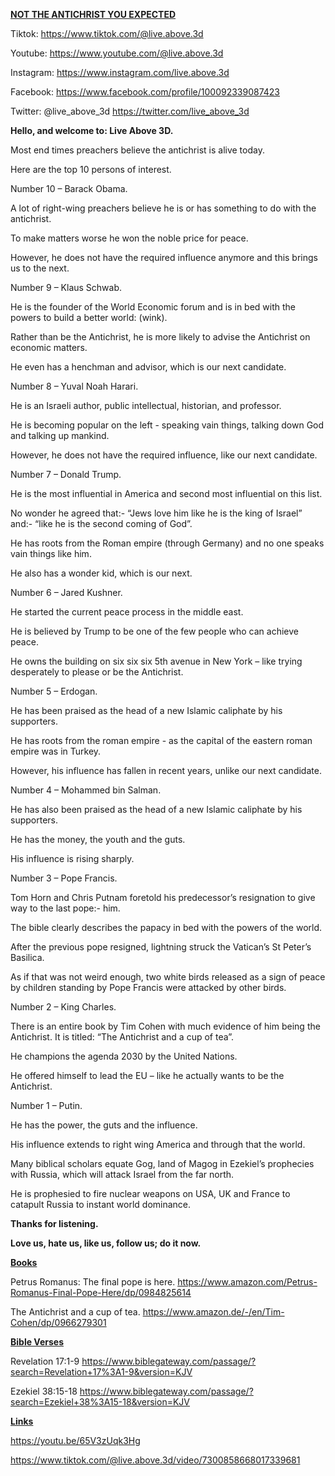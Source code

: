 **<u>NOT THE ANTICHRIST YOU EXPECTED</u>**

Tiktok: <https://www.tiktok.com/@live.above.3d>

Youtube: <https://www.youtube.com/@live.above.3d>

Instagram: <https://www.instagram.com/live.above.3d>

Facebook: <https://www.facebook.com/profile/100092339087423>

Twitter: @live\_above\_3d <https://twitter.com/live_above_3d>

**Hello, and welcome to: Live Above 3D.**

Most end times preachers believe the antichrist is alive today.

Here are the top 10 persons of interest.

Number 10 – Barack Obama.

A lot of right-wing preachers believe he is or has something to do with
the antichrist.

To make matters worse he won the noble price for peace.

However, he does not have the required influence anymore and this brings
us to the next.

Number 9 – Klaus Schwab.

He is the founder of the World Economic forum and is in bed with the
powers to build a better world: (wink).

Rather than be the Antichrist, he is more likely to advise the
Antichrist on economic matters.

He even has a henchman and advisor, which is our next candidate.

Number 8 – Yuval Noah Harari.

He is an Israeli author, public intellectual, historian, and professor.

He is becoming popular on the left - speaking vain things, talking down
God and talking up mankind.

However, he does not have the required influence, like our next
candidate.

Number 7 – Donald Trump.

He is the most influential in America and second most influential on
this list.

No wonder he agreed that:- “Jews love him like he is the king of Israel”
and:- “like he is the second coming of God”.

He has roots from the Roman empire (through Germany) and no one speaks
vain things like him.

He also has a wonder kid, which is our next.

Number 6 – Jared Kushner.

He started the current peace process in the middle east.

He is believed by Trump to be one of the few people who can achieve
peace.

He owns the building on six six six 5th avenue in New York – like trying
desperately to please or be the Antichrist.

Number 5 – Erdogan.

He has been praised as the head of a new Islamic caliphate by his
supporters.

He has roots from the roman empire - as the capital of the eastern roman
empire was in Turkey.

However, his influence has fallen in recent years, unlike our next
candidate.

Number 4 – Mohammed bin Salman.

He has also been praised as the head of a new Islamic caliphate by his
supporters.

He has the money, the youth and the guts.

His influence is rising sharply.

Number 3 – Pope Francis.

Tom Horn and Chris Putnam foretold his predecessor’s resignation to give
way to the last pope:- him.

The bible clearly describes the papacy in bed with the powers of the
world.

After the previous pope resigned, lightning struck the Vatican’s St
Peter’s Basilica.

As if that was not weird enough, two white birds released as a sign of
peace by children standing by Pope Francis were attacked by other birds.

Number 2 – King Charles.

There is an entire book by Tim Cohen with much evidence of him being the
Antichrist. It is titled: “The Antichrist and a cup of tea”.

He champions the agenda 2030 by the United Nations.

He offered himself to lead the EU – like he actually wants to be the
Antichrist.

Number 1 – Putin.

He has the power, the guts and the influence.

His influence extends to right wing America and through that the world.

Many biblical scholars equate Gog, land of Magog in Ezekiel’s prophecies
with Russia, which will attack Israel from the far north.

He is prophesied to fire nuclear weapons on USA, UK and France to
catapult Russia to instant world dominance.

**Thanks for listening.**

**Love us, hate us, like us, follow us; do it now.**

**<u>Books</u>**

Petrus Romanus: The final pope is here.
<https://www.amazon.com/Petrus-Romanus-Final-Pope-Here/dp/0984825614>

The Antichrist and a cup of tea.
<https://www.amazon.de/-/en/Tim-Cohen/dp/0966279301>

**<u>Bible Verses</u>**

Revelation 17:1-9
<https://www.biblegateway.com/passage/?search=Revelation+17%3A1-9&version=KJV>

Ezekiel 38:15-18
<https://www.biblegateway.com/passage/?search=Ezekiel+38%3A15-18&version=KJV>

**<u>Links</u>**

<https://youtu.be/65V3zUqk3Hg>

<https://www.tiktok.com/@live.above.3d/video/7300858668017339681>
